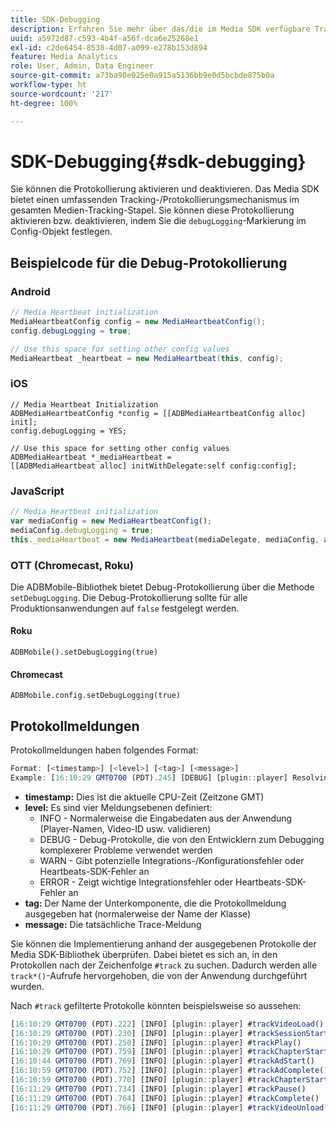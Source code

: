 ```yaml
---
title: SDK-Debugging
description: Erfahren Sie mehr über das/die im Media SDK verfügbare Tracking/Protokollierung.
uuid: a5972d87-c593-4b4f-a56f-dca6e25268e1
exl-id: c2de6454-8538-4d07-a099-e278b153d894
feature: Media Analytics
role: User, Admin, Data Engineer
source-git-commit: a73ba98e025e0a915a5136bb9e0d5bcbde875b0a
workflow-type: ht
source-wordcount: '217'
ht-degree: 100%

---
```


# SDK-Debugging{#sdk-debugging}

Sie können die Protokollierung aktivieren und deaktivieren. Das Media SDK bietet einen umfassenden Tracking-/Protokollierungsmechanismus im gesamten Medien-Tracking-Stapel. Sie können diese Protokollierung aktivieren bzw. deaktivieren, indem Sie die `debugLogging`-Markierung im Config-Objekt festlegen.

## Beispielcode für die Debug-Protokollierung

### Android

```java
// Media Heartbeat initialization
MediaHeartbeatConfig config = new MediaHeartbeatConfig();
config.debugLogging = true;

// Use this space for setting other config values
MediaHeartbeat _heartbeat = new MediaHeartbeat(this, config);
```

### iOS

```
// Media Heartbeat Initialization
ADBMediaHeartbeatConfig *config = [[ADBMediaHeartbeatConfig alloc] init];
config.debugLogging = YES;

// Use this space for setting other config values
ADBMediaHeartbeat *_mediaHeartbeat =  
[[ADBMediaHeartbeat alloc] initWithDelegate:self config:config];
```

### JavaScript

```js
// Media Heartbeat initialization
var mediaConfig = new MediaHeartbeatConfig();
mediaConfig.debugLogging = true;
this._mediaHeartbeat = new MediaHeartbeat(mediaDelegate, mediaConfig, appMeasurement);
```

### OTT (Chromecast, Roku)

Die ADBMobile-Bibliothek bietet Debug-Protokollierung über die Methode `setDebugLogging`. Die Debug-Protokollierung sollte für alle Produktionsanwendungen auf `false` festgelegt werden.

#### Roku

```
ADBMobile().setDebugLogging(true)
```

#### Chromecast

```
ADBMobile.config.setDebugLogging(true)
```

## Protokollmeldungen

Protokollmeldungen haben folgendes Format:

```js
Format: [<timestamp>] [<level>] [<tag>] [<message>]
Example: [16:10:29 GMT­0700 (PDT).245] [DEBUG] [plugin::player] Resolving qos.startupTime: 0
```

* **timestamp:** Dies ist die aktuelle CPU-Zeit (Zeitzone GMT)
* **level:** Es sind vier Meldungsebenen definiert:
   * INFO - Normalerweise die Eingabedaten aus der Anwendung (Player-Namen, Video-ID usw. validieren)
   * DEBUG - Debug-Protokolle, die von den Entwicklern zum Debugging komplexerer Probleme verwendet werden
   * WARN - Gibt potenzielle Integrations-/Konfigurationsfehler oder Heartbeats-SDK-Fehler an
   * ERROR - Zeigt wichtige Integrationsfehler oder Heartbeats-SDK-Fehler an
* **tag:** Der Name der Unterkomponente, die die Protokollmeldung ausgegeben hat (normalerweise der Name der Klasse)
* **message:** Die tatsächliche Trace-Meldung

Sie können die Implementierung anhand der ausgegebenen Protokolle der Media SDK-Bibliothek überprüfen. Dabei bietet es sich an, in den Protokollen nach der Zeichenfolge `#track` zu suchen. Dadurch werden alle `track*()`-Aufrufe hervorgehoben, die von der Anwendung durchgeführt wurden.

Nach `#track` gefilterte Protokolle könnten beispielsweise so aussehen:

```js
[16:10:29 GMT­0700 (PDT).222] [INFO] [plugin::player] #trackVideoLoad()
[16:10:29 GMT­0700 (PDT).230] [INFO] [plugin::player] #trackSessionStart()
[16:10:29 GMT­0700 (PDT).250] [INFO] [plugin::player] #trackPlay()
[16:10:29 GMT­0700 (PDT).759] [INFO] [plugin::player] #trackChapterStart()
[16:10:44 GMT­0700 (PDT).769] [INFO] [plugin::player] #trackAdStart()
[16:10:59 GMT­0700 (PDT).752] [INFO] [plugin::player] #trackAdComplete()
[16:10:59 GMT­0700 (PDT).770] [INFO] [plugin::player] #trackChapterStart()
[16:11:29 GMT­0700 (PDT).734] [INFO] [plugin::player] #trackPause()
[16:11:29 GMT­0700 (PDT).764] [INFO] [plugin::player] #trackComplete()
[16:11:29 GMT­0700 (PDT).766] [INFO] [plugin::player] #trackVideoUnload()
```
